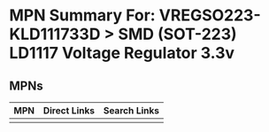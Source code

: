 



# MPN Summary For: VREGSO223-KLD111733D > SMD (SOT-223) LD1117 Voltage Regulator 3.3v

## MPNs
  

|MPN|Direct Links|Search Links|
| :--- | :--- | :--- |
||||
